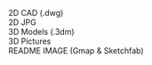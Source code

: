 2D CAD (.dwg)<br/>
2D JPG<br/>
3D Models (.3dm)<br/>
3D Pictures<br/>
README IMAGE (Gmap & Sketchfab)<br/>